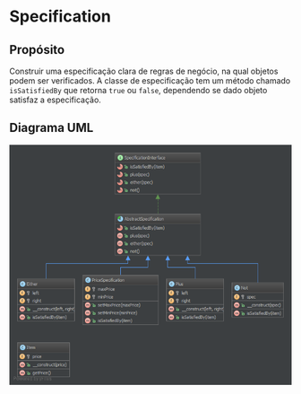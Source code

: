 # Specification

## Propósito

Construir uma especificação clara de regras de negócio, na qual objetos podem ser 
verificados. A classe de especificação tem um método chamado `isSatisfiedBy` que 
retorna `true` ou `false`, dependendo se dado objeto satisfaz a especificação.

## Diagrama UML

![Alt Specification UML Diagram](uml/diagrama.png)
